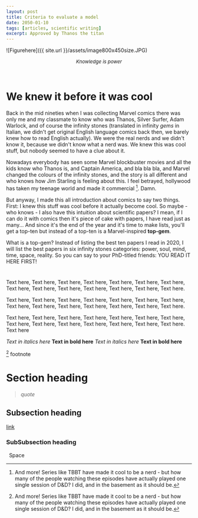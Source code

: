 ```yaml
---
layout: post
title: Criteria to evaluate a model
date: 2050-01-10
tags: [articles, scientific writing]
excerpt: Approved by Thanos the titan
---
```



![Figurehere]({{ site.url }}/assets/image800x450size.JPG)
<center><i><font size="2">Knowledge is power</font></i></center>

&nbsp;

# We knew it before it was cool

Back in the mid nineties when I was collecting Marvel comics there was only me and my classmate to know who was Thanos, Silver Surfer, Adam Warlock, and of course the infinity stones (translated in infinity _gems_ in Italian, we didn't get original English language comics back then, we barely knew how to read English actually). We were the real nerds and we didn't know it, because we didn't know what a nerd was. We knew this was cool stuff, but nobody seemed to have a clue about it.

Nowadays everybody has seen some Marvel blockbuster movies and all the kids know who Thanos is, and Captain America, and bla bla bla, and Marvel changed the colours of the infinity stones, and the story is all different and who knows how Jim Starling is feeling about this. I feel betrayed, hollywood has taken my teenage world and made it commercial [^1]. Damn.

But anyway, I made this all introduction about comics to say two things. First: I knew this stuff was cool before it actually become cool. So maybe - who knows - I also have this intuition about scientific papers? I mean, if I can do it with comics then it's piece of cake with papers, I have read just as many... And since it's the end of the year and it's time to make lists, you'll get a top-ten but instead of a top-ten is a Marvel-inspired **top-gem**. 

What is a top-gem? Instead of listing the best ten papers I read in 2020, I will list the best papers in six infinity stones categories: power, soul, mind, time, space, reality. 
So you can say to your PhD-titled friends: YOU READ IT HERE FIRST!

# 

Text here, Text here, Text here, Text here, Text here, Text here, Text here, Text here, Text here, Text here, Text here, Text here, Text here, Text here.

Text here, Text here, Text here, Text here, Text here, Text here, Text here, Text here, Text here, Text here, Text here, Text here, Text here, Text here.
 
Text here, Text here, Text here, Text here, Text here, Text here, Text here, Text here, Text here, Text here, Text here, Text here, Text here, Text here.
Text here 

_Text in italics here_
__Text in bold here__ 
*Text in italics here* 
**Text in bold here**

 
[^1] footnote



# Section heading


> _quote_
> 


## Subsection heading

[link](https://en.wikipedia.org/wiki/RTFM)

### SubSubsection heading

&nbsp; Space


[^1]: And more! Series like TBBT have made it cool to be a nerd - but how many of the people watching these episodes have actually played one single session of D&D? I did, and in the basement as it should be.

